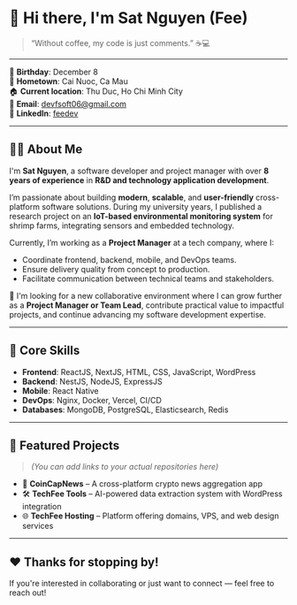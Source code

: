 # 👋 Hi there, I'm Sat Nguyen (Fee)

> “Without coffee, my code is just comments.” ☕💻

---

🎂 **Birthday**: December 8  
📍 **Hometown**: Cai Nuoc, Ca Mau  
🏠 **Current location**: Thu Duc, Ho Chi Minh City  
📧 **Email**: devfsoft06@gmail.com  
🔗 **LinkedIn**: [feedev](https://www.linkedin.com/in/feedev)

---

## 👨‍💻 About Me

I'm **Sat Nguyen**, a software developer and project manager with over **8 years of experience** in **R&D and technology application development**.

I’m passionate about building **modern**, **scalable**, and **user-friendly** cross-platform software solutions. During my university years, I published a research project on an **IoT-based environmental monitoring system** for shrimp farms, integrating sensors and embedded technology.

Currently, I’m working as a **Project Manager** at a tech company, where I:
- Coordinate frontend, backend, mobile, and DevOps teams.
- Ensure delivery quality from concept to production.
- Facilitate communication between technical teams and stakeholders.

🎯 I'm looking for a new collaborative environment where I can grow further as a **Project Manager or Team Lead**, contribute practical value to impactful projects, and continue advancing my software development expertise.

---

## 🧠 Core Skills

- **Frontend**: ReactJS, NextJS, HTML, CSS, JavaScript, WordPress  
- **Backend**: NestJS, NodeJS, ExpressJS  
- **Mobile**: React Native  
- **DevOps**: Nginx, Docker, Vercel, CI/CD  
- **Databases**: MongoDB, PostgreSQL, Elasticsearch, Redis

---

## 🚀 Featured Projects
> *(You can add links to your actual repositories here)*

- 📰 **CoinCapNews** – A cross-platform crypto news aggregation app  
- 🛠 **TechFee Tools** – AI-powered data extraction system with WordPress integration  
- 🌐 **TechFee Hosting** – Platform offering domains, VPS, and web design services

---

## ❤️ Thanks for stopping by!
If you're interested in collaborating or just want to connect — feel free to reach out!
